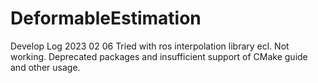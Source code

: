 # DeformableEstimation

<p>Develop Log
2023 02 06
Tried with ros interpolation library ecl. Not working. Deprecated packages and insufficient support of CMake guide and other usage.</p>

